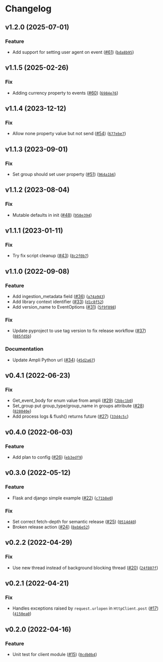 # Changelog

<!--next-version-placeholder-->

## v1.2.0 (2025-07-01)
### Feature
* Add support for setting user agent on event ([#61](https://github.com/amplitude/Amplitude-Python/issues/61)) ([`bda8b95`](https://github.com/amplitude/Amplitude-Python/commit/bda8b95f50daf092f0fe570fab473e2255f6f5d5))

## v1.1.5 (2025-02-26)
### Fix
* Adding currency property to events ([#60](https://github.com/amplitude/Amplitude-Python/issues/60)) ([`6984e76`](https://github.com/amplitude/Amplitude-Python/commit/6984e769d486048f73c08f7003862c16876b3d99))

## v1.1.4 (2023-12-12)
### Fix
* Allow none property value but not send ([#54](https://github.com/amplitude/Amplitude-Python/issues/54)) ([`677ebe7`](https://github.com/amplitude/Amplitude-Python/commit/677ebe72efe86f231bd4c4bfc13f02794ff63b8b))

## v1.1.3 (2023-09-01)
### Fix
* Set group should set user property ([#51](https://github.com/amplitude/Amplitude-Python/issues/51)) ([`964a1b6`](https://github.com/amplitude/Amplitude-Python/commit/964a1b6693a98f4343e9b4c9f94f89a1b747335c))

## v1.1.2 (2023-08-04)
### Fix
* Mutable defaults in init ([#48](https://github.com/amplitude/Amplitude-Python/issues/48)) ([`958e394`](https://github.com/amplitude/Amplitude-Python/commit/958e394242e1b0bd9b988a782e611254e496d6e6))

## v1.1.1 (2023-01-11)
### Fix
* Try fix script cleanup ([#43](https://github.com/amplitude/Amplitude-Python/issues/43)) ([`8c2f0b7`](https://github.com/amplitude/Amplitude-Python/commit/8c2f0b7c1b3f9bdf321b8ca0c1ac6ed5f62e5865))

## v1.1.0 (2022-09-08)
### Feature
* Add ingestion_metadata field ([#36](https://github.com/amplitude/Amplitude-Python/issues/36)) ([`a74a943`](https://github.com/amplitude/Amplitude-Python/commit/a74a943caab46e51a63c2933ce680aa9a345e7d9))
* Add library context identifier ([#33](https://github.com/amplitude/Amplitude-Python/issues/33)) ([`d1c8f52`](https://github.com/amplitude/Amplitude-Python/commit/d1c8f52c595361d59cb9f0cfaa3cb13afb75ee30))
* Add version_name to EventOptions ([#31](https://github.com/amplitude/Amplitude-Python/issues/31)) ([`5f9f098`](https://github.com/amplitude/Amplitude-Python/commit/5f9f098f08cd5293ceb896e17435fc5249129adf))

### Fix
* Update pyproject to use tag version to fix release workflow ([#37](https://github.com/amplitude/Amplitude-Python/issues/37)) ([`885fd5b`](https://github.com/amplitude/Amplitude-Python/commit/885fd5bc13d97ba1098ae175321409a440eadd23))

### Documentation
* Update Ampli Python url ([#34](https://github.com/amplitude/Amplitude-Python/issues/34)) ([`45d2a67`](https://github.com/amplitude/Amplitude-Python/commit/45d2a67ecb588a82f807686ace02c24be04c6bd2))

## v0.4.1 (2022-06-23)
### Fix
* Get_event_body for enum value from ampli ([#29](https://github.com/amplitude/Amplitude-Python/issues/29)) ([`2bbc1b0`](https://github.com/amplitude/Amplitude-Python/commit/2bbc1b093d800641f846a02194fd3adb7d3bb31d))
* Set_group put group_type/group_name in groups attribute ([#28](https://github.com/amplitude/Amplitude-Python/issues/28)) ([`828040e`](https://github.com/amplitude/Amplitude-Python/commit/828040e08e2ecc7b3ff240cc25dd58fba573e12a))
* Add process logs & flush() returns future ([#27](https://github.com/amplitude/Amplitude-Python/issues/27)) ([`33d4c5c`](https://github.com/amplitude/Amplitude-Python/commit/33d4c5c08a8fb00af177e86f50db10af5dc239b6))

## v0.4.0 (2022-06-03)
### Feature
* Add plan to config ([#26](https://github.com/amplitude/Amplitude-Python/issues/26)) ([`eb3edf9`](https://github.com/amplitude/Amplitude-Python/commit/eb3edf969a29e372da054fb44d2ea8cc89b09d42))

## v0.3.0 (2022-05-12)
### Feature
* Flask and django simple example ([#22](https://github.com/amplitude/Amplitude-Python/issues/22)) ([`c71b8e0`](https://github.com/amplitude/Amplitude-Python/commit/c71b8e0de36eafaa3af673af8ef35e4485107137))

### Fix
* Set correct fetch-depth for semantic release ([#25](https://github.com/amplitude/Amplitude-Python/issues/25)) ([`0514d40`](https://github.com/amplitude/Amplitude-Python/commit/0514d40665a1d52bec999301eeca609c28a9e9d6))
* Broken release action ([#24](https://github.com/amplitude/Amplitude-Python/issues/24)) ([`8eb6e52`](https://github.com/amplitude/Amplitude-Python/commit/8eb6e5242d77a84d6516dce96e8b8411e6fc1247))

## v0.2.2 (2022-04-29)
### Fix
* Use new thread instead of background blocking thread ([#20](https://github.com/amplitude/Amplitude-Python/issues/20)) ([`24f807f`](https://github.com/amplitude/Amplitude-Python/commit/24f807f3c9eb2806deb83c5545151ca034e3ce20))

## v0.2.1 (2022-04-21)
### Fix
* Handles exceptions raised by `request.urlopen` in `HttpClient.post` ([#17](https://github.com/amplitude/Amplitude-Python/issues/17)) ([`4150ea0`](https://github.com/amplitude/Amplitude-Python/commit/4150ea000bb9c67f630c99df4bdf40b8f6fde568))

## v0.2.0 (2022-04-16)
### Feature
* Unit test for client module ([#15](https://github.com/amplitude/Amplitude-Python/issues/15)) ([`0cdb0b4`](https://github.com/amplitude/Amplitude-Python/commit/0cdb0b46bcde7b974791d10f0d4ff42c842fe42b))
